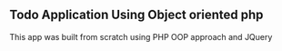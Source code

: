 ## Todo Application Using Object oriented php
This app was built from scratch using PHP OOP approach and JQuery
